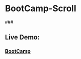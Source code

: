 # BootCamp-Scroll

###<h2>Live Demo:</h2> <h3>[BootCamp](https://hilla10.github.io/BootCamp-Scroll/)</h3>
